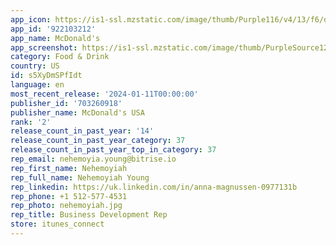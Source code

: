 ```yaml
---
app_icon: https://is1-ssl.mzstatic.com/image/thumb/Purple116/v4/13/f6/dc/13f6dc6f-aabe-acfb-db7c-e599e8984b71/AppIcon-US-0-1x_U007emarketing-0-7-0-0-0-85-220.png/1024x1024bb.png
app_id: '922103212'
app_name: McDonald's
app_screenshot: https://is1-ssl.mzstatic.com/image/thumb/PurpleSource126/v4/48/c0/1d/48c01dd6-9bd8-553e-fc47-b44756e64616/00fc91f3-b7b7-4b99-81c2-67ba96207c1e_Image1_ios6.png/1242x2688bb.png
category: Food & Drink
country: US
id: s5XyDmSPfIdt
language: en
most_recent_release: '2024-01-11T00:00:00'
publisher_id: '703260918'
publisher_name: McDonald's USA
rank: '2'
release_count_in_past_year: '14'
release_count_in_past_year_category: 37
release_count_in_past_year_top_in_category: 37
rep_email: nehemoyia.young@bitrise.io
rep_first_name: Nehemoyiah
rep_full_name: Nehemoyiah Young
rep_linkedin: https://uk.linkedin.com/in/anna-magnussen-0977131b
rep_phone: +1 512-577-4531
rep_photo: nehemoyiah.jpg
rep_title: Business Development Rep
store: itunes_connect
---
```

